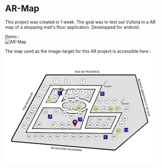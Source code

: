 # AR-Map

This project was created in 1 week. The goal was to test out Vuforia in a AR map of a shopping mall's floor application. Developped for android.

Demo : <br>
![AR-Map](https://github.com/Cottard-Faraud/AR-Map/blob/main/Assets/Misc/AR-Map-Demo.gif)

The map used as the image-target for this AR project is accessible here : ![](https://github.com/Cottard-Faraud/AR-Map/blob/main/Assets/Misc/map.jpg)
